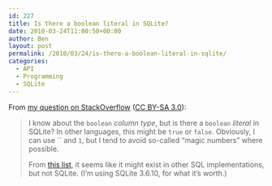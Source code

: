 ```yaml
---
id: 227
title: Is there a boolean literal in SQLite?
date: 2010-03-24T11:00:50+00:00
author: Ben
layout: post
permalink: /2010/03/24/is-there-a-boolean-literal-in-sqlite/
categories:
  - API
  - Programming
  - SQLite
---
```

From [my question on StackOverflow](http://stackoverflow.com/questions/2510652/is-there-a-boolean-literal-in-sqlite) ([CC BY-SA 3.0](http://creativecommons.org/licenses/by-sa/3.0/)):

> I know about the `boolean` _column type_, but is there a `boolean` _literal_ in SQLite? In other languages, this might be `true` or `false`. Obviously, I can use `` and `1`, but I tend to avoid so-called &#8220;magic numbers&#8221; where possible.
> 
> From [this list](http://troels.arvin.dk/db/rdbms/#data_types-boolean), it seems like it might exist in other SQL implementations, but not SQLite. (I&#8217;m using SQLite 3.6.10, for what it&#8217;s worth.)